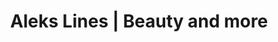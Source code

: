 ---
title: "Aleks Lines | Beauty and more"
url: /herzogenrath/aleks-lines-beauty-and-more/
shop: Kosmetik
---